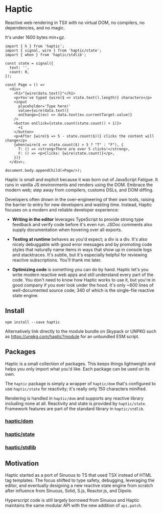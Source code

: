 # Haptic

Reactive web rendering in TSX with no virtual DOM, no compilers, no
dependencies, and no magic.

It's under 1600 bytes min+gz.

```tsx
import { h } from 'haptic';
import { signal, wire } from 'haptic/state';
import { when } from 'haptic/stdlib';

const state = signal({
  text: '',
  count: 0,
});

const Page = () =>
  <div>
    <h1>"{wire(data.text)}"</h1>
    <p>You've typed {wire($ => state.text().length)} characters</p>
    <input
      placeholder='Type here!'
      value={wire(data.text)}
      onChange={(ev) => data.text(ev.currentTarget.value)}
    />
    <button onClick={state.count(state.count() + 1)}>
      +1
    </button>
    <p>After {wire($ => 5 - state.count($))} clicks the content will change</p>
    {when(wire($ => state.count($) > 5 ? "T" : "F"), {
      T: () => <strong>There are over 5 clicks!</strong>,
      F: () => <p>Clicks: {wire(state.count)}</p>,
    })}
  </div>;

document.body.appendChild(<Page/>);
```

Haptic is small and explicit because it was born out of JavaScript Fatigue. It
runs in vanilla JS environments and renders using the DOM. Embrace the modern
web; step away from compilers, customs DSLs, and DOM diffing.

Developers often drown in the over-engineering of their own tools, raising the
barrier to entry for new developers and wasting time. Instead, Haptic focuses on
a modern and reliable developer experience:

- __Writing in the editor__ leverages TypeScript to provide strong type feedback
  and verify code before it's even run. JSDoc comments also supply documentation
  when hovering over all exports.

- __Testing at runtime__ behaves as you'd expect; a div is a div. It's also
  nicely debuggable with good error messages and by promoting code styles that
  naturally name items in ways that show up in console logs and stacktraces.
  It's subtle, but it's especially helpful for reviewing reactive subscriptions.
  You'll thank me later.

- __Optimizing code__ is something you can do by hand. Haptic let's you write
  modern reactive web apps and still understand every part of the code. You
  don't need to know how Haptic works to use it, but you're in good company if
  you ever look under the hood. It's only ~600 lines of well-documented source
  code; 340 of which is the single-file reactive state engine.

## Install

```
npm install --save haptic
```

Alternatively link directly to the module bundle on Skypack or UNPKG such as
https://unpkg.com/haptic?module for an unbundled ESM script.

## Packages

Haptic is a small collection of packages. This keeps things lightweight and
helps you only import what you'd like. Each package can be used on its own.

The `haptic` package is simply a wrapper of `haptic/dom` that's configured to
use `haptic/state` for reactivity; it's really only 150 characters minified.

Rendering is handled in `haptic/dom` and supports any reactive library including
none at all. Reactivity and state is provided by `haptic/state`. Framework
features are part of the standard library in `haptic/stdlib`.

### [haptic/dom](./src/dom/readme.md)

### [haptic/state](./src/state/readme.md)

### [haptic/stdlib](./src/stdlib/readme.md)

## Motivation

Haptic started as a port of Sinuous to TS that used TSX instead of HTML tag
templates. The focus shifted to type safety, debugging, leveraging the editor,
and eventually designing a new reactive state engine from scratch after
influence from Sinuous, Solid, S.js, Reactor.js, and Dipole.

Hyperscript code is still largely borrowed from Sinuous and Haptic maintains the
same modular API with the new addition of `api.patch`.
